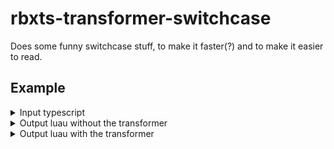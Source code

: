 # rbxts-transformer-switchcase

Does some funny switchcase stuff, to make it faster(?) and to make it easier to read.

## Example
<details>
<summary>Input typescript</summary>

```ts
let a = 2

switch (a) {
    case 1:
        print("one");
        break;

    case 2:
        print("two");
        break;

    default:
        print("uhh what??");
        break;
}
```
</details>

<details>
<summary>Output luau without the transformer</summary>

```lua
local a = 2
repeat
	if a == 1 then
		print("one")
		break
	end
	if a == 2 then
		print("two")
		break
	end
	print("uhh what??")
	break
until true
```
</details>

<details>
<summary>Output luau with the transformer</summary>

```lua
local a = 2
-- switch
if a == 1 then
    print("one")
elseif a == 2 then
    print("two")
else
    print("uhh what??")
end
```
</details>
